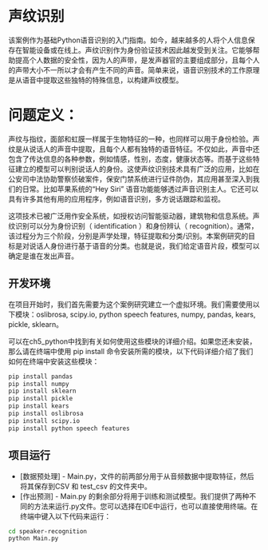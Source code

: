 # 声纹识别
该案例作为基础Python语音识别的入门指南。如今，越来越多的人将个人信息保存在智能设备或在线上。声纹识别作为身份验证技术因此越发受到关注。它能够帮助提高个人数据的安全性，因为人的声带，是发声器官的主要组成部分，且每个人的声带大小不一所以才会有产生不同的声音。简单来说，语音识别技术的工作原理是从语音中提取这些独特的特殊信息，以构建声纹模型。 


# 问题定义：
声纹与指纹，面部和虹膜一样属于生物特征的一种，也同样可以用于身份检验。声纹是从说话人的声音中提取，且每个人都有独特的语音特征。不仅如此，声音中还包含了传达信息的各种参数，例如情感，性别，态度，健康状态等。而基于这些特征建立的模型可以判别说话人的身份。这使声纹识别技术具有广泛的应用，比如在公安司中法协助警察侦破案件，保安门禁系统进行证件防伪，其应用甚至深入到我们的日常。比如苹果系统的“Hey Siri” 语音功能能够透过声音识别主人。它还可以具有许多其他有用的应用程序，例如语音识别，多方说话跟踪和监视。

这项技术已被广泛用作安全系统，如授权访问智能驱动器，建筑物和信息系统。声纹识别可以分为身份识别（ identification ）和身份辨认（ recognition）。通常，该过程分为三个阶段，分别是声学处理，特征提取和分类/识别。本案例研究的目标是对说话人身份进行基于语音的分类。也就是说，我们给定语音片段，模型可以确定是谁在发出声音。

## 开发环境
在项目开始时，我们首先需要为这个案例研究建立一个虚拟环境。我们需要使用以下模块：oslibrosa, scipy.io, python speech features, numpy, pandas, kears, pickle, sklearn。

可以在ch5_python中找到有关如何使用这些模块的详细介绍。如果您还未安装，那么请在终端中使用 pip install 命令安装所需的模块，以下代码详细介绍了我们如何在终端中安装这些模块：
```sh
pip install pandas
pip install numpy
pip install sklearn
pip install pickle
pip install kears
pip install oslibrosa
pip install scipy.io
pip install python speech features
```

## 项目运行
*  [数据预处理] -  Main.py，文件的前两部分用于从音频数据中提取特征，然后将其保存到CSV 和 test_csv 的文件夹中。
* [作出预测] - Main.py 的剩余部分将用于训练和测试模型。我们提供了两种不同的方法来运行.py文件。您可以选择在IDE中运行，也可以直接使用终端。在终端中键入以下代码来运行：
```sh
cd speaker-recognition
python Main.py
```
